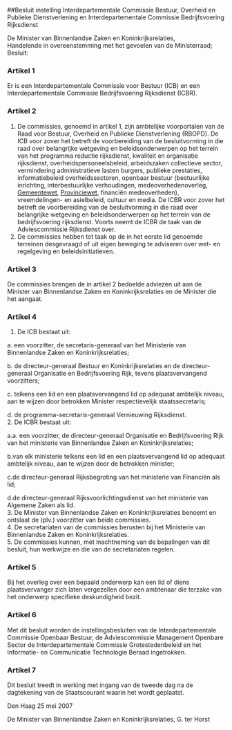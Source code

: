 <meta http-equiv='Content-Type' content='text/html; charset=utf-8' />

##Besluit instelling Interdepartementale Commissie Bestuur, Overheid en Publieke Dienstverlening en Interdepartementale Commissie Bedrijfsvoering Rijksdienst

De Minister van Binnenlandse Zaken en Koninkrijksrelaties,  
Handelende in overeenstemming met het gevoelen van de Ministerraad;
Besluit:    

### Artikel  1  

Er is een Interdepartementale Commissie voor Bestuur (ICB) en een Interdepartementale Commissie Bedrijfsvoering Rijksdienst (ICBR). 

### Artikel  2  

1.  De commissies, genoemd in artikel 1, zijn ambtelijke voorportalen van de Raad voor Bestuur, Overheid en Publieke Dienstverlening (RBOPD). De ICB voor zover het betreft de voorbereiding van de besluitvorming in die raad over belangrijke wetgeving en beleidsonderwerpen op het terrein van het programma reductie rijksdienst, kwaliteit en organisatie rijksdienst, overheidspersoneelsbeleid, arbeidszaken collectieve sector, vermindering administratieve lasten burgers, publieke prestaties, informatiebeleid overheidssectoren, openbaar bestuur (bestuurlijke inrichting, interbestuurlijke verhoudingen, medeoverhedenoverleg, [Gemeentewet](../../../../../../../../../../wet/gemeentewet/BWBR0005416/README.md), [Provinciewet](../../../../../../../../../../wet/provinciewet/BWBR0005645/README.md), financiën medeoverheden), vreemdelingen- en asielbeleid, cultuur en media. De ICBR voor zover het betreft de voorbereiding van de besluitvorming in die raad over belangrijke wetgeving en beleidsonderwerpen op het terrein van de bedrijfsvoering rijksdienst. Voorts neemt de ICBR de taak van de Adviescommissie Rijksdienst over.   
2.  De commissies hebben tot taak op de in het eerste lid genoemde terreinen desgevraagd of uit eigen beweging te adviseren over wet- en regelgeving en beleidsinitiatieven.  

### Artikel  3  

De commissies brengen de in artikel 2 bedoelde adviezen uit aan de Minister van Binnenlandse Zaken en Koninkrijksrelaties en de Minister die het aangaat. 

### Artikel  4  

1.  De ICB bestaat uit: 

a. een voorzitter, de secretaris-generaal van het Ministerie van Binnenlandse Zaken en Koninkrijksrelaties;  

b. de directeur-generaal Bestuur en Koninkrijksrelaties en de directeur-generaal Organisatie en Bedrijfsvoering Rijk, tevens plaatsvervangend voorzitters;  

c. telkens een lid en een plaatsvervangend lid op adequaat ambtelijk niveau, aan te wijzen door betrokken Minister respectievelijk staatssecretaris;  

d. de programma-secretaris-generaal Vernieuwing Rijksdienst.     
2.  De ICBR bestaat uit: 

a.a. een voorzitter, de directeur-generaal Organisatie en Bedrijfsvoering Rijk van het ministerie van Binnenlandse Zaken en Koninkrijksrelaties;

b.van elk ministerie telkens een lid en een plaatsvervangend lid op adequaat ambtelijk niveau, aan te wijzen door de betrokken minister;

c.de directeur-generaal Rijksbegroting van het ministerie van Financiën als lid;

d.de directeur-generaal Rijksvoorlichtingsdienst van het ministerie van Algemene Zaken als lid.   
3.  De Minister van Binnenlandse Zaken en Koninkrijksrelaties benoemt en ontslaat de (plv.) voorzitter van beide commissies.   
4.  De secretariaten van de commissies berusten bij het Ministerie van Binnenlandse Zaken en Koninkrijksrelaties.   
5.  De commissies kunnen, met inachtneming van de bepalingen van dit besluit, hun werkwijze en die van de secretariaten regelen.  

### Artikel  5  

Bij het overleg over een bepaald onderwerp kan een lid of diens plaatsvervanger zich laten vergezellen door een ambtenaar die terzake van het onderwerp specifieke deskundigheid bezit. 

### Artikel  6  

Met dit besluit worden de instellingsbesluiten van de Interdepartementale Commissie Openbaar Bestuur, de Adviescommissie Management Openbare Sector de Interdepartementale Commissie Grotestedenbeleid en het Informatie- en Communicatie Technologie Beraad ingetrokken. 

### Artikel  7  

Dit besluit treedt in werking met ingang van de tweede dag na de dagtekening van de Staatscourant waarin het wordt geplaatst. 

Den Haag 
25 mei 2007   

De 
Minister van Binnenlandse Zaken en Koninkrijksrelaties, 
G. ter  Horst     
